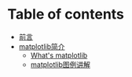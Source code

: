 # Table of contents

* [前言](README.md)
* [matplotlib简介](matplotlib-jian-jie/README.md)
  * [What's matplotlib](matplotlib-jian-jie/whats-matplotlib.md)
  * [matplotlib图例讲解](matplotlib-jian-jie/matplotlib-tu-li-jiang-jie.md)

